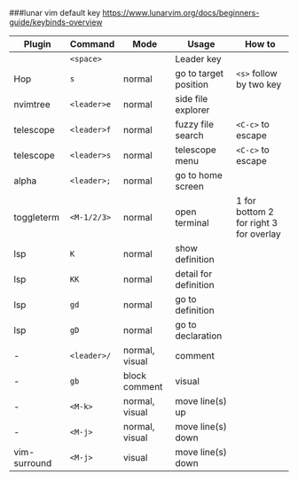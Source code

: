###lunar vim default key
https://www.lunarvim.org/docs/beginners-guide/keybinds-overview

| Plugin       |   Command   | Mode              | Usage                 | How to                                 |
|--------------|-------------|-------------------|-----------------------|----------------------------------------|
|              |` <space>   `|                   | Leader key            |                                        |
| Hop          |` s         `| normal            | go to target position | `<s>` follow by two key                |
| nvimtree     |` <leader>e `| normal            | side file explorer    |                                        |
| telescope    |` <leader>f `| normal            | fuzzy file search     | `<C-c>` to escape                      |
| telescope    |` <leader>s `| normal            | telescope menu        | `<C-c>` to escape                      |
| alpha        |` <leader>; `| normal            | go to home screen     |                                        |
| toggleterm   |` <M-1/2/3> `| normal            | open terminal         | 1 for bottom 2 for right 3 for overlay |
| lsp          |` K         `| normal            | show definition       |                                        |
| lsp          |` KK        `| normal            | detail for definition |                                        |
| lsp          |` gd        `| normal            | go to definition      |                                        |
| lsp          |` gD        `| normal            | go to declaration     |                                        |
| -            |` <leader>/ `| normal, visual    | comment               |                                        |
| -            |` gb        `| block comment     | visual                |                                        |
| -            |` <M-k>     `| normal, visual    | move line(s) up       |                                        |
| -            |` <M-j>     `| normal, visual    | move line(s) down     |                                        |
| vim-surround |` <M-j>     `| visual            | move line(s) down     |                                        |

